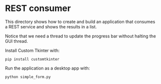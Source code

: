 # REST consumer

This directory shows how to create and build an application that consumes a REST
service and shows the results in a list.

Notice that we need a thread to update the progress bar without halting the GUI
thread.

Install Custom Tkinter with:

```
pip install customtkinter
```

Run the application as a desktop app with:

```bash
python simple_form.py
```
